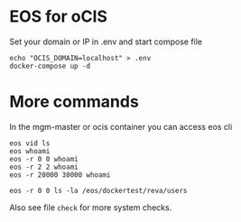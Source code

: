 # EOS for oCIS

Set your domain or IP in .env and start compose file

```
echo "OCIS_DOMAIN=localhost" > .env
docker-compose up -d
```

# More commands

In the mgm-master or ocis container you can access eos cli

```
eos vid ls
eos whoami
eos -r 0 0 whoami
eos -r 2 2 whoami
eos -r 20000 30000 whoami

eos -r 0 0 ls -la /eos/dockertest/reva/users
```

Also see file `check` for more system checks.

